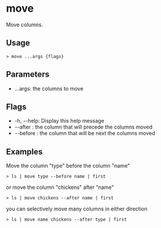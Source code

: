 # move
Move columns.

## Usage
```shell
> move ...args {flags} 
 ```

## Parameters
* ...args: the columns to move

## Flags
* -h, --help: Display this help message
* --after <column path>: the column that will precede the columns moved
* --before <column path>: the column that will be next the columns moved

## Examples
  Move the column "type" before the column "name"
```shell
> ls | move type --before name | first
 ```

  or move the column "chickens" after "name"
```shell
> ls | move chickens --after name | first
 ```

  you can selectively move many columns in either direction
```shell
> ls | move name chickens --after type | first
 ```

